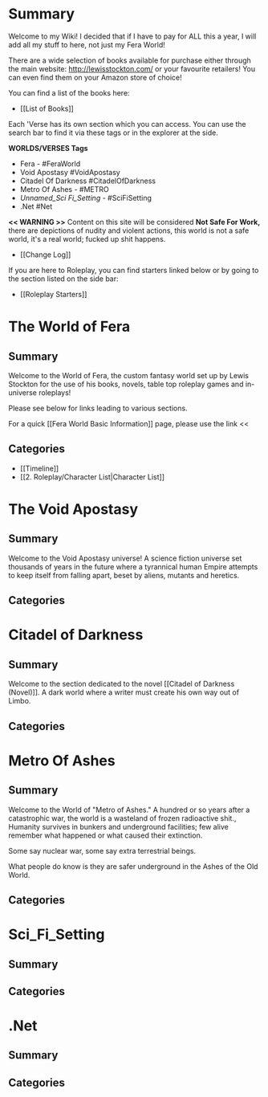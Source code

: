 # Summary

Welcome to my Wiki! I decided that if I have to pay for ALL this a year, I will add all my stuff to here, not just my Fera World!

There are a wide selection of books available for purchase either through the main website: http://lewisstockton.com/ or your favourite retailers! You can even find them on your Amazon store of choice!

You can find a list of the books here:
- [[List of Books]]

Each 'Verse has its own section which you can access. You can use the search bar to find it via these tags or in the explorer at the side.

**WORLDS/VERSES Tags** 
- Fera - #FeraWorld
- Void Apostasy #VoidApostasy 
- Citadel Of Darkness #CitadelOfDarkness 
- Metro Of Ashes - #METRO 
- _Unnamed_Sci Fi_Setting_ - #SciFiSetting
- .Net #Net

**<< WARNING >>**
Content on this site will be considered **Not Safe For Work,** there are depictions of nudity and violent actions, this world is not a safe world, it's a real world; fucked up shit happens.

- [[Change Log]]

If you are here to Roleplay, you can find starters linked below or by going to the section listed on the side bar:
- [[Roleplay Starters]]

# The World of Fera

## Summary
Welcome to the World of Fera, the custom fantasy world set up by Lewis Stockton for the use of his books, novels, table top roleplay games and in-universe roleplays!

Please see below for links leading to various sections.

For a quick [[Fera World Basic Information]] page, please use the link << 

## Categories
- [[Timeline]]
- [[2. Roleplay/Character List|Character List]]


# The Void Apostasy

## Summary
Welcome to the Void Apostasy universe! A science fiction universe set thousands of years in the future where a tyrannical human Empire attempts to keep itself from falling apart, beset by aliens, mutants and heretics.

## Categories

# Citadel of Darkness

## Summary
Welcome to the section dedicated to the novel [[Citadel of Darkness (Novel)]]. A dark world where a writer must create his own way out of Limbo.
## Categories

# Metro Of Ashes

## Summary
Welcome to the World of "Metro of Ashes." A hundred or so years after a catastrophic war, the world is a wasteland of frozen radioactive shit., Humanity survives in bunkers and underground facilities; few alive remember what happened or what caused their extinction.

Some say nuclear war, some say extra terrestrial beings.

What people do know is they are safer underground in the Ashes of the Old World.

## Categories

# Sci_Fi_Setting

## Summary

## Categories

# .Net

## Summary

## Categories
